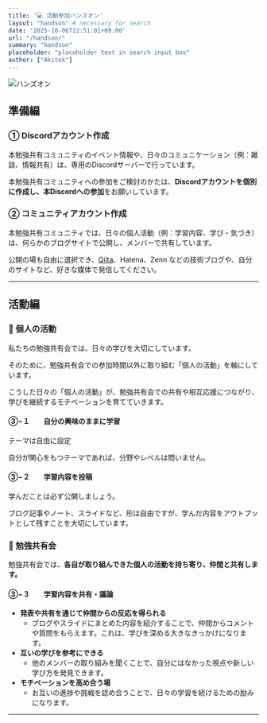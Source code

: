 ```yaml
---
title: '💻 活動参加ハンズオン'
layout: "handson" # necessary for search
date: '2025-10-06T22:51:01+09:00'
url: "/handson/"
summary: "handson"
placeholder: "placeholder text in search input box"
author: ["Akitek"]
---
```


![ハンズオン](images/Activity.png)
## 準備編
### ① Discordアカウント作成

本勉強共有コミュニティのイベント情報や、日々のコミュニケーション（例：雑談、情報共有）は、専用のDiscordサーバーで行っています。

本勉強共有コミュニティへの参加をご検討のかたは、**Discordアカウントを個別に作成し、本Discordへの参加**をお願いしています。

### ② コミュニティアカウント作成 

本勉強共有コミュニティでは、日々の個人活動（例：学習内容、学び・気づき）は、何らかのブログサイトで公開し、メンバーで共有しています。


公開の場も自由に選択でき、<a href="aa">Qiita</a>、Hatena、Zenn などの技術ブログや、自分のサイトなど、好きな媒体で発信してください。

---
## 活動編
### 👦 個人の活動

私たちの勉強共有会では、日々の学びを大切にしています。

そのために、勉強共有会での参加時間以外に取り組む「個人の活動」を軸にしています。

こうした日々の「個人の活動」が、勉強共有会での共有や相互応援につながり、学びを継続するモチベーションを育てていきます。

#### ③−１　　自分の興味のままに学習

テーマは自由に設定

自分が関心をもつテーマであれば、分野やレベルは問いません。

#### ③−２　　学習内容を投稿

学んだことは必ず公開しましょう。　

ブログ記事やノート、スライドなど、形は自由ですが、学んだ内容をアウトプットとして残すことを大切にしています。


### 📙 勉強共有会

勉強共有会では、**各自が取り組んできた個人の活動を持ち寄り、仲間と共有します。**

#### ③−３　　学習内容を共有・議論
- **発表や共有を通じて仲間からの反応を得られる**
  - ブログやスライドにまとめた内容を紹介することで、仲間からコメントや質問をもらえます。これは、学びを深める大きなきっかけになります。
- **互いの学びを参考にできる**
  - 他のメンバーの取り組みを聞くことで、自分にはなかった視点や新しい学び方を発見できます。
- **モチベーションを高め合う場**
  - お互いの進捗や挑戦を認め合うことで、日々の学習を続けるための励みになります。

---